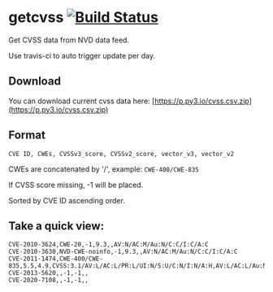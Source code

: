 # getcvss [![Build Status](https://travis-ci.org/UNIFUZZ/getcvss.svg?branch=master)](https://travis-ci.org/UNIFUZZ/getcvss)
Get CVSS data from NVD data feed.

Use travis-ci to auto trigger update per day.

## Download

You can download current cvss data here: [https://p.py3.io/cvss.csv.zip](https://p.py3.io/cvss.csv.zip)

## Format

`CVE ID, CWEs, CVSSv3_score, CVSSv2_score, vector_v3, vector_v2`

CWEs are concatenated by '/', example: `CWE-400/CWE-835`

If CVSS score missing, -1 will be placed.

Sorted by CVE ID ascending order.

## Take a quick view:

```
CVE-2010-3624,CWE-20,-1,9.3,,AV:N/AC:M/Au:N/C:C/I:C/A:C
CVE-2010-3630,NVD-CWE-noinfo,-1,9.3,,AV:N/AC:M/Au:N/C:C/I:C/A:C
CVE-2011-1474,CWE-400/CWE-835,5.5,4.9,CVSS:3.1/AV:L/AC:L/PR:L/UI:N/S:U/C:N/I:N/A:H,AV:L/AC:L/Au:N/C:N/I:N/A:C
CVE-2013-5620,,-1,-1,,
CVE-2020-7108,,-1,-1,,
```